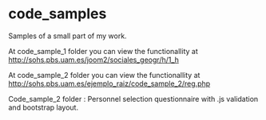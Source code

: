 code_samples
============

Samples of a small part of my work.

At code_sample_1 folder you can view the functionallity at http://sohs.pbs.uam.es/joom2/sociales_geogr/h/1_h

At code_sample_2 folder you can view the functionallity at http://sohs.pbs.uam.es/ejemplo_raiz/code_sample_2/reg.php

Code_sample_2 folder : Personnel selection  questionnaire with .js validation and bootstrap layout.



